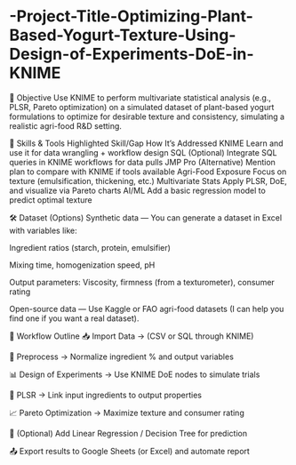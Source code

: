 # -Project-Title-Optimizing-Plant-Based-Yogurt-Texture-Using-Design-of-Experiments-DoE-in-KNIME
🎯 Objective
Use KNIME to perform multivariate statistical analysis (e.g., PLSR, Pareto optimization) on a simulated dataset of plant-based yogurt formulations to optimize for desirable texture and consistency, simulating a realistic agri-food R&D setting.

🧠 Skills & Tools Highlighted
Skill/Gap	How It’s Addressed
KNIME	Learn and use it for data wrangling + workflow design
SQL (Optional)	Integrate SQL queries in KNIME workflows for data pulls
JMP Pro (Alternative)	Mention plan to compare with KNIME if tools available
Agri-Food Exposure	Focus on texture (emulsification, thickening, etc.)
Multivariate Stats	Apply PLSR, DoE, and visualize via Pareto charts
AI/ML	Add a basic regression model to predict optimal texture

🛠️ Dataset (Options)
Synthetic data — You can generate a dataset in Excel with variables like:

Ingredient ratios (starch, protein, emulsifier)

Mixing time, homogenization speed, pH

Output parameters: Viscosity, firmness (from a texturometer), consumer rating

Open-source data — Use Kaggle or FAO agri-food datasets (I can help you find one if you want a real dataset).

🔁 Workflow Outline
📥 Import Data → (CSV or SQL through KNIME)

🧹 Preprocess → Normalize ingredient % and output variables

📊 Design of Experiments → Use KNIME DoE nodes to simulate trials

🔬 PLSR → Link input ingredients to output properties

📈 Pareto Optimization → Maximize texture and consumer rating

🤖 (Optional) Add Linear Regression / Decision Tree for prediction

📤 Export results to Google Sheets (or Excel) and automate report
